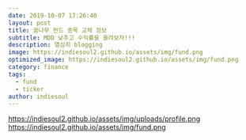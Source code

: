 ```yaml
---
date: 2019-10-07 17:26:40
layout: post
title: 꿈나무 펀드 종목 교체 정보
subtitle: MDD 낮추고 수익률을 올려보자!!!
description: 열심히 blogging
image: https://indiesoul2.github.io/assets/img/fund.png
optimized_image: https://indiesoul2.github.io/assets/img/fund.png
category: finance
tags:
  - fund
  - ticker
author: indiesoul
---
```


https://indiesoul2.github.io/assets/img/uploads/profile.png
https://indiesoul2.github.io/assets/img/fund.png
